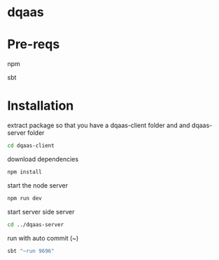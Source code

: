 # dqaas

# Pre-reqs
npm

sbt

# Installation
extract package so that you have a dqaas-client folder and and dqaas-server folder

```bash
cd dqaas-client
```

download dependencies

```bash
npm install
```
start the node server

```bash
npm run dev
```

start server side server

```bash
cd ../dqaas-server
```

run with auto commit (~)

```bash
sbt "~run 9696"
```
